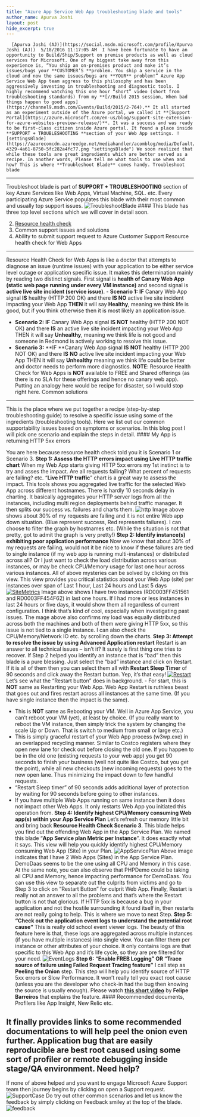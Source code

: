 ```yaml
---
title: "Azure App Service Web App troubleshooting blade and tools"
author_name: Apurva Joshi 
layout: post
hide_excerpt: true
---
```

      [Apurva Joshi (AJ)](https://social.msdn.microsoft.com/profile/Apurva Joshi (AJ))  5/18/2016 11:17:05 AM  I have been fortunate to have an opportunity to Build/Ship/Support on premise products as well as cloud services for Microsoft. One of my biggest take away from this experience is, “You ship an on-premises product and make it’s issues/bugs your **CUSTOMER’S **problem. You ship a service in the cloud and now the same issues/bugs are **YOUR** problem!” Azure App Service Web App team aggress to this philosophy and has been aggressively investing in troubleshooting and diagnostic tools. I highly recommend watching this one hour “short” video (short from troubleshooting standards) from my **[//Build 2015 session, When bad things happen to good apps](https://channel9.msdn.com/Events/Build/2015/2-764).** It all started as an experiment outside of the Azure portal, we called it **[Support Portal](https://azure.microsoft.com/en-us/blog/support-site-extension-for-azure-websites-preview-release/)**. It was a success and was ready to be first-class citizen inside Azure portal. It found a place inside **SUPPORT + TROUBLESHOOTING **section of your Web App settings. ![settingsBlade](https://azurecomcdn.azureedge.net/mediahandler/acomblog/media/Default/blog/da0ad09a-4329-4a61-8750-5fc282a4fc77.png "settingsBlade") We soon realized that while these tools are great ingredients which are better served as a recipe. In another words, Please tell me what tools to use when and how? This is where **Troubleshoot Blade** comes handy. Troubleshoot blade
------------------

 Troubleshoot blade is part of **SUPPORT + TROUBLESHOOTING** section of key Azure Services like Web Apps, Virtual Machine, SQL. etc. Every participating Azure Service populates this blade with their most common and usually top support issues. ![TroubleshootBlade](https://azurecomcdn.azureedge.net/mediahandler/acomblog/media/Default/blog/d5b4ab0a-888c-43b1-b1cb-72a73ba17664.png "TroubleshootBlade") #### This blade has three top level sections which we will cover in detail soon.

  2. [Resource health check](https://azure.microsoft.com/en-us/blog/reduce-troubleshooting-time-with-azure-resource-health/)
 4. Common support issues and solutions
 6. Ability to submit support request to Azure Customer Support
  Resource health check for Web Apps
----------------------------------

 Resource Health Check for Web Apps is like a doctor that attempts to diagnose an issue (runtime issues) with your application to be either service level outage or application specific issue. It makes this determination mainly by reading two distinct signals. First signal is **health of Canary Web App (static web page running under every VM instance)** and second signal is **active live site incident (service issue)**.  - **Scenario 1:** **IF** Canary Web App signal **IS** healthy (HTTP 200 OK) and there **IS NO** active live site incident impacting your Web App **THEN** it will say **Healthy**, meaning we think life is good, but if you think otherwise then it is most likely an application issue.
 - **Scenario 2:** **IF** Canary Web App signal **IS** **NOT** healthy (HTTP 200 NOT OK) and there **IS** an active live site incident impacting your Web App THEN it will say **Unhealthy**, meaning we think life is not good and someone in Redmond is actively working to resolve this issue.
 - **Scenario 3:** **IF **Canary Web App signal **IS** **NOT** healthy (HTTP 200 NOT OK) and there **IS** **NO** active live site incident impacting your Web App THEN it will say **Unhealthy** meaning we think life could be better and doctor needs to perform more diagnostics.
  **NOTE**: Resource Health Check for Web Apps is **NOT** available to FREE and Shared offerings (as there is no SLA for these offerings and hence no canary web app). Putting an analogy here would be recipe for disaster, so I would stop right here. Common solutions
----------------

 This is the place where we put together a recipe (step-by-step troubleshooting guide) to resolve a specific issue using some of the ingredients (troubleshooting tools). Here we list out our common supportability issues based on symptoms or scenarios. In this blog post I will pick one scenario and explain the steps in detail. #### My App is returning HTTP 5xx errors

 You are here because resource health check told you it is Scenario 1 or Scenario 3. **Step 1:** **Assess the HTTP errors impact using Live HTTP traffic chart** When my Web App starts giving HTTP 5xx errors my 1st instinct is to try and asses the impact. Are all requests failing? What percent of requests are failing? etc. “**Live HTTP traffic**” chart is a great way to assess the impact. This tools shows you aggregated live traffic for the selected Web App across different hostnames. There is hardly 10 seconds delay in charting. It basically aggregates your HTTP server logs from all the instances, including multi region deployments behind traffic manager. It then splits our success vs. failures and charts them. ![http](https://azurecomcdn.azureedge.net/mediahandler/acomblog/media/Default/blog/8d39e29f-ace1-49a4-ab28-537c823de6ae.png "http") Image above shows about 30% of my requests are failing and it is not entire Web app down situation. (Blue represent success, Red represents failures). I can choose to filter the graph by hostnames etc. (While the situation is not that pretty, got to admit the graph is very pretty!) **Step 2: Identify instance(s) exhibiting poor application performance** Now we know that about 30% of my requests are failing, would not it be nice to know if these failures are tied to single instance (if my web app is running multi-instances) or distributed across all? Or I just want to check the load distribution across various instances, or may be check CPU/Memory usage for last one hour across various instances. All of above mysteries can be solved by clicking on this view. This view provides you critical statistics about your Web App (site) per instances over span of Last 1 hour, Last 24 hours and Last 5 days [![SiteMetrics](https://azurecomcdn.azureedge.net/mediahandler/acomblog/media/Default/blog/8d6d56b9-8577-4340-ae8f-f31bb864a892.png "SiteMetrics")](https://azurecomcdn.azureedge.net/mediahandler/acomblog/media/Default/blog/03c5362d-24fc-4d6d-959b-37bc0da6067b.png) Image above shows I have two instances (RD0003FF451561 and RD0003FF454F62) in last one hours. If I had more or less instances in last 24 hours or five days, it would show them all regardless of current configuration. I think that’s kind of cool, especially when investigating past issues. The mage above also confirms my load was equally distributed across both the machines and both of them were giving HTTP 5xx, so this issue is not tied to a single instance. I can also check the CPU/Memory/Network IO etc. by scrolling down the charts. **Step 3: Attempt to resolve the issue by using Advanced Application restart** Restart is an answer to all technical issues – isn’t it? It surely is first thing one tries to recover. If Step 2 helped you identify an instance that is “bad” then this blade is a pure blessing. Just select the “bad” instance and click on Restart. If it is all of them then you can select them all with **Restart Sleep Timer** of 90 seconds and click away the Restart button. Yep, it’s that easy! [![Restart](https://azurecomcdn.azureedge.net/mediahandler/acomblog/media/Default/blog/79d77940-7184-4b1c-9198-152051da41fa.png "Restart")](https://azurecomcdn.azureedge.net/mediahandler/acomblog/media/Default/blog/84f9b272-2b64-4309-9d08-3ce15641edbd.png) Let’s see what the “Restart button” does in background.  - For start, this is **NOT** same as Restarting your Web App. Web App Restart is ruthless beast that goes out and fires restart across all instances at the same time. (If you have single instance then the impact is the same).
 - This is **NOT** same as Rebooting your VM. Well in Azure App Service, you can’t reboot your VM (yet), at least by choice. (If you really want to reboot the VM instance, then simply trick the system by changing the scale Up or Down. That is switch to medium from small or large etc.)
 - This is simply graceful restart of your Web App process (w3wp.exe) in an overlapped recycling manner. Similar to Costco registers where they open new lane for check out before closing the old one. If you happen to be in the old one (existing requests to your web app) you get 90 seconds to finish your business (well not quite like Costco, but you get the point), while all new checkouts (new incoming requests) goes to the new open lane. Thus minimizing the impact down to few handful requests.
 - “Restart Sleep timer” of 90 seconds adds additional layer of protection by waiting for 90 seconds before going to other instances.
 - If you have multiple Web Apps running on same instance then it does not impact other Web Apps. It only restarts Web App you initiated this operation from.
  **Step 4: Identify highest CPU/Memory consuming Web app(s) within your App Service Plan** Let’s refresh our memory little bit and bring back **Resource Health Check Scenario 3**. This blade helps you find out the offending Web App in the App Service Plan. We named this blade “**App Service plan Metric per Instance**”. It does exactly what it says. This view will help you quickly identify highest CPU/Memory consuming Web App (Site) in your Plan. ![AppServicePlan](https://azurecomcdn.azureedge.net/mediahandler/acomblog/media/Default/blog/bcb932d8-6590-449d-89a4-84d613c863c6.png "AppServicePlan") Above image indicates that I have 2 Web Apps (Sites) in the App Service Plan. DemoDaas seems to be the one using all CPU and Memory in this case. At the same note, you can also observe that PHPDemo could be taking all CPU and Memory, hence impacting performance for DemoDaas. You can use this view to separate out the culprits from victims and go to Step 3 to click on “Restart Button” for culprit Web App. Finally, Restart is really not an answer to all the problems and that’s where the Restart button is not that glorious. If HTTP 5xx is because a bug in your application and not the hostile surrounding it found itself in, then restarts are not really going to help. This is where we move to next Step. **Step 5: “Check out the application event logs to understand the potential root cause”** This is really old school event viewer logs. The beauty of this feature here is that, these logs are aggregated across multiple instances (if you have multiple instances) into single view. You can filter them per instance or other attributes of your choice. It only contains logs are that specific to this Web App and it’s life cycle, so they are pre filtered for your need. ![EventLogs](https://azurecomcdn.azureedge.net/mediahandler/acomblog/media/Default/blog/60b8de04-0b7b-4159-b3fb-aba7bfe75744.png "EventLogs") **Step 6: “Enable FREB Logging” OR “Trace source of failure using Failed Request Tracing feature”** I call step as **Peeling the Onion** step. This step will help you identify source of HTTP 5xx errors or Slow Performance. It won’t really tell you exact root cause (unless you are the developer who check-in had the bug then knowing the source is usually enough). Please watch [**this short video**](https://www.youtube.com/watch?v=tlp2O_clvVc) by **Felipe Barreiros** that explains the feature. #### Recommended documents, Profilers like App Insight, New Relic etc.

 It finally provides links to some recommended documentations to will help peel the onion even further. Application bug that are easily reproducible are best root caused using some sort of profiler or remote debugging inside stage/QA environment. Need help?
----------

 If none of above helped and you want to engage Microsoft Azure Support team then journey begins by clicking on open a Support request. ![SupportCase](https://azurecomcdn.azureedge.net/mediahandler/acomblog/media/Default/blog/fe2124ec-c086-4915-bf5d-02a9d02105c9.png "SupportCase") Do try out other common scenarios and let us know the feedback by simply clicking on Feedback smiley at the top of the blade. ![feedback](https://azurecomcdn.azureedge.net/mediahandler/acomblog/media/Default/blog/3f2f587c-d130-4382-a9ad-d78b3657904e.png "feedback")     